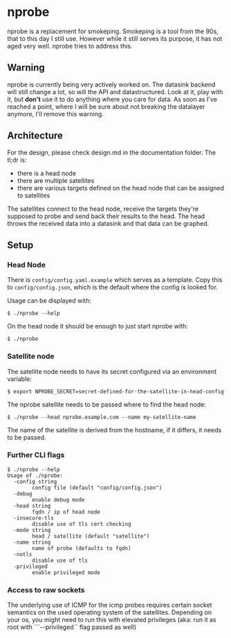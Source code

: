 # nprobe

nprobe is a replacement for smokeping. Smokeping is a tool from the 90s, that to this day I 
still use. However while it still serves its purpose, it has not aged very well.
nprobe tries to address this.

## Warning

nprobe is currently being very actively worked on. The datasink backend will still change a lot,
so will the API and datastructured. Look at it, play with it, but **don't** use it to do anything
where you care for data. As soon as I've reached a point, where I will be sure about not breaking
the datalayer anymore, I'll remove this warning.

## Architecture

For the design, please check design.md in the documentation folder. The tl;dr is:

* there is a head node
* there are multiple satellites
* there are various targets defined on the head node that can be assigned to satellites

The satellites connect to the head node, receive the targets they're supposed to probe and send
back their results to the head. The head throws the received data into a datasink and that data
can be graphed.

## Setup

### Head Node

There is ``config/config.yaml.example`` which serves as a template. Copy this 
to ``config/config.json``, which is the default where the config is looked for.

Usage can be displayed with:

```
$ ./nprobe --help
```

On the head node it should be enough to just start nprobe with:

```
$ ./nprobe
```

### Satellite node

The satellite node needs to have its secret configured via an environment variable:

```
$ export NPROBE_SECRET=secret-defined-for-the-satellite-in-head-config
```

The nprobe satellite needs to be passed where to find the head node:

```
$ ./nprobe --head nprobe.example.com --name my-satellite-name
```

The name of the satellite is derived from the hostname, if it differs, it needs to be passed.


### Further CLI flags

```
$ ./nprobe --help
Usage of ./nprobe:
  -config string
    	config file (default "config/config.json")
  -debug
    	enable debug mode
  -head string
    	fqdn / ip of head node
  -insecure-tls
    	disable use of tls cert checking
  -mode string
    	head / satellite (default "satellite")
  -name string
    	name of probe (defaults to fqdn)
  -notls
    	disable use of tls
  -privileged
    	enable privileged mode
```

### Access to raw sockets

The underlying use of ICMP for the icmp probes requires certain socket semantics on the 
used operating system of the satellites. Depending on your os, you might need to run this with
elevated privileges (aka: run it as root with ```--privileged`` flag passed as well)


